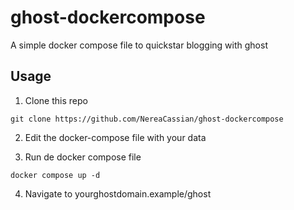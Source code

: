 # ghost-dockercompose
A simple docker compose file to quickstar blogging with ghost
## Usage 

1. Clone this repo

 ```git clone https://github.com/NereaCassian/ghost-dockercompose```
 
2. Edit the docker-compose file with your data
 
3. Run de docker compose file

```docker compose up -d```

4. Navigate to yourghostdomain.example/ghost



